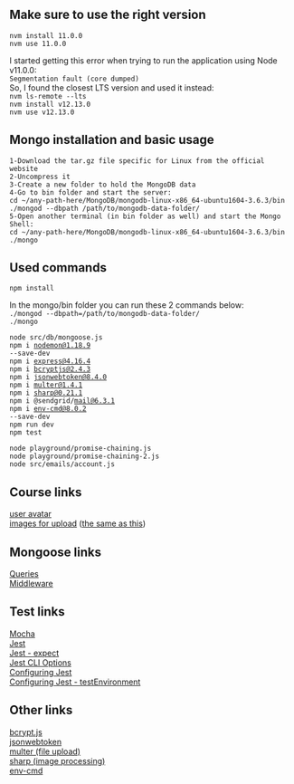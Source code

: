 ## Make sure to use the right version

<code>nvm install 11.0.0</code>  
<code>nvm use 11.0.0</code>  

I started getting this error when trying to run the application using Node v11.0.0:  
<code>Segmentation fault (core dumped)</code>  
So, I found the closest LTS version and used it instead:  
<code>nvm ls-remote --lts</code>  
<code>nvm install v12.13.0</code>  
<code>nvm use v12.13.0</code>  

## Mongo installation and basic usage

```
1-Download the tar.gz file specific for Linux from the official website
2-Uncompress it
3-Create a new folder to hold the MongoDB data
4-Go to bin folder and start the server:
cd ~/any-path-here/MongoDB/mongodb-linux-x86_64-ubuntu1604-3.6.3/bin
./mongod --dbpath /path/to/mongodb-data-folder/
5-Open another terminal (in bin folder as well) and start the Mongo Shell:
cd ~/any-path-here/MongoDB/mongodb-linux-x86_64-ubuntu1604-3.6.3/bin
./mongo
```

## Used commands

<code>npm install</code>  

In the mongo/bin folder you can run these 2 commands below:  
<code>./mongod --dbpath=/path/to/mongodb-data-folder/</code>  
<code>./mongo</code>  

<code>node src/db/mongoose.js</code>  
<code>npm i nodemon@1.18.9 --save-dev</code>  
<code>npm i express@4.16.4</code>  
<code>npm i bcryptjs@2.4.3</code>  
<code>npm i jsonwebtoken@8.4.0</code>  
<code>npm i multer@1.4.1</code>  
<code>npm i sharp@0.21.1</code>  
<code>npm i @sendgrid/mail@6.3.1</code>  
<code>npm i env-cmd@8.0.2 --save-dev</code>  
<code>npm run dev</code>  
<code>npm test</code>  

<code>node playground/promise-chaining.js</code>  
<code>node playground/promise-chaining-2.js</code>  
<code>node src/emails/account.js</code>  

## Course links

[user avatar](http://localhost:3000/users/65a6baccff68b4d83dd7ec79/avatar)  
[images for upload](https://links.mead.io/files) ([the same as this](https://files.mead.io/5c64e8f75ffe))    

## Mongoose links

[Queries](https://mongoosejs.com/docs/queries.html)  
[Middleware](https://mongoosejs.com/docs/middleware.html)  

## Test links

[Mocha](https://mochajs.org/)  
[Jest](https://jestjs.io/)  
[Jest - expect](https://jestjs.io/docs/expect)  
[Jest CLI Options](https://jestjs.io/docs/cli)  
[Configuring Jest](https://jestjs.io/docs/configuration)  
[Configuring Jest - testEnvironment](https://jestjs.io/docs/configuration#testenvironment-string)  

## Other links

[bcrypt.js](https://www.npmjs.com/package/bcryptjs)  
[jsonwebtoken](https://www.npmjs.com/package/jsonwebtoken)  
[multer (file upload)](https://www.npmjs.com/package/multer)  
[sharp (image processing)](https://www.npmjs.com/package/sharp)  
[env-cmd](https://www.npmjs.com/package/env-cmd)  